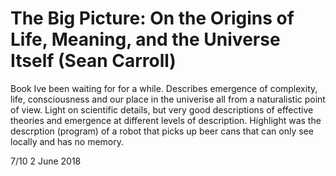 # The Big Picture: On the Origins of Life, Meaning, and the Universe Itself  (Sean Carroll)

Book Ive been waiting for for a while. Describes emergence of complexity, life,  consciousness and our place in the univerise all from a naturalistic point of view.  Light on scientific details, but very good descriptions of effective theories and emergence at different levels of description.  Highlight was the descrption (program) of a robot that picks up beer cans that can only see locally and has no memory. 

7/10
2 June 2018
